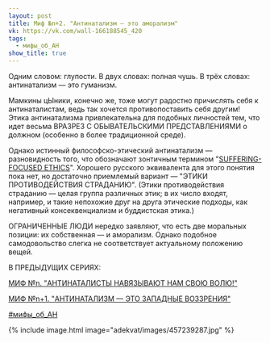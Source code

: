 ```yaml
---
layout: post
title: Миф №n+2. "Антинатализм — это аморализм"
vk: https://vk.com/wall-166188545_420
tags:
  - мифы_об_АН
show_title: true
---
```

Одним словом: глупости. В двух словах: полная чушь. В трёх словах: антинатализм — это гуманизм.

Мамкины цЫники, конечно же, тоже могут радостно причислять себя к антинаталистам, ведь так хочется противопоставить себя другим! Этика антинатализма привлекательна для подобных личностей тем, что идет весьма ВРАЗРЕЗ С ОБЫВАТЕЛЬСКИМИ ПРЕДСТАВЛЕНИЯМИ о должном (особенно в более традиционной среде).

Однако истинный философско-этический антинатализм — разновидность того, что обозначают зонтичным термином "[SUFFERING-FOCUSED ETHICS](https://en.wikipedia.org/wiki/Suffering-focused_ethics)". Хорошего русского эквивалента для этого понятия пока нет, но достаточно приемлемый вариант — "ЭТИКИ ПРОТИВОДЕЙСТВИЯ СТРАДАНИЮ". (Этики противодействия страданию — целая группа различных этик; в их число входят, например, и такие непохожие друг на друга этические подходы, как негативный консеквенциализм и буддистская этика.)

ОГРАНИЧЕННЫЕ ЛЮДИ нередко заявляют, что есть две моральных позиции: их собственная — и аморализм. Однако подобное самодовольство слегка не соответствует актуальному положению вещей.

В ПРЕДЫДУЩИХ СЕРИЯХ:

[МИФ №n. "АНТИНАТАЛИСТЫ НАВЯЗЫВАЮТ НАМ СВОЮ ВОЛЮ!"](../adekvat/113.html)

[МИФ №n+1. "АНТИНАТАЛИЗМ — ЭТО ЗАПАДНЫЕ ВОЗЗРЕНИЯ"](../adekvat/142.html)

[#мифы_об_АН](poisk.html#мифы_об_АН)

{% include image.html image="adekvat/images/457239287.jpg" %}
